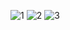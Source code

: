 ![1](https://github.com/user-attachments/assets/ceda4452-2550-490b-b2ee-3a91bcaff45e)
![2](https://github.com/user-attachments/assets/b847bd06-e78c-4328-b7fa-c1f21e2aebf9)
![3](https://github.com/user-attachments/assets/469ae426-d9c7-4b72-9239-5234a8e46008)
